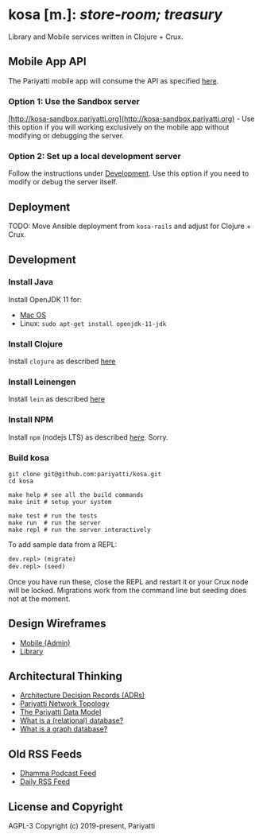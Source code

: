 # kosa [m.]: _store-room; treasury_

Library and Mobile services written in Clojure + Crux.


## Mobile App API

The Pariyatti mobile app will consume the API as specified [here](https://github.com/pariyatti/kosa/blob/master/docs/api.md).

### Option 1: Use the Sandbox server

[http://kosa-sandbox.pariyatti.org](http://kosa-sandbox.pariyatti.org) - Use this option if you will working exclusively on the mobile app without modifying or debugging the server.

### Option 2: Set up a local development server

Follow the instructions under [Development](https://github.com/pariyatti/kosa#development). Use this option if you need to modify or debug the server itself.

## Deployment

TODO: Move Ansible deployment from `kosa-rails` and adjust for Clojure + Crux.

## Development

### Install Java

Install OpenJDK 11 for:

- [Mac OS](https://gist.github.com/deobald/00b16090a932c793379cae6422206491)
- Linux: `sudo apt-get install openjdk-11-jdk`

### Install Clojure
Install `clojure` as described [here](https://www.clojure.org/guides/getting_started)

### Install Leinengen
Install `lein` as described [here](https://leiningen.org/#install)

### Install NPM
Install `npm` (nodejs LTS) as described [here](https://nodejs.org/en/download/). Sorry.

### Build kosa

```shell
git clone git@github.com:pariyatti/kosa.git
cd kosa

make help # see all the build commands
make init # setup your system

make test # run the tests
make run  # run the server
make repl # run the server interactively
```

To add sample data from a REPL:

```clojure
dev.repl> (migrate)
dev.repl> (seed)
```

Once you have run these, close the REPL and restart it or your Crux node will be locked. Migrations work from the command line but seeding does not at the moment.

## Design Wireframes

- [Mobile (Admin)](https://whimsical.com/4tTbGHDiYkYXj7cUnTBSTb)
- [Library](https://whimsical.com/6LN2LDkv1bRyyuojyiJ8oV)

## Architectural Thinking

- [Architecture Decision Records (ADRs)](https://github.com/pariyatti/kosa/tree/master/docs/arch)
- [Pariyatti Network Topology](https://github.com/pariyatti/agga/blob/master/docs/network-topology.pdf)
- [The Pariyatti Data Model](https://github.com/pariyatti/agga/blob/master/docs/data-models.pdf)
- [What is a (relational) database?](https://docs.google.com/document/d/1QuiWPaAUH9_UOeBouGGCgF_FyRRhoL4uLkfKvSsbw2o/edit#)
- [What is a graph database?](https://neo4j.com/developer/graph-database/)

## Old RSS Feeds

- [Dhamma Podcast Feed](http://feeds.pariyatti.org/dhammapodcasts)
- [Daily RSS Feed](https://www.pariyatti.org/Free-Resources/Daily-Words/RSS-Feeds)

## License and Copyright

AGPL-3
Copyright (c) 2019-present, Pariyatti
